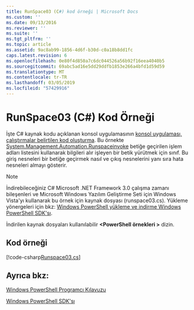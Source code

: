 ```yaml
---
title: RunSpace03 (C#) kod örneği | Microsoft Docs
ms.custom: ''
ms.date: 09/13/2016
ms.reviewer: ''
ms.suite: ''
ms.tgt_pltfrm: ''
ms.topic: article
ms.assetid: 9ac8ab99-1856-4d6f-b30d-c0a18b8dd1fc
caps.latest.revision: 6
ms.openlocfilehash: 0e80f4d850a7c6dc044526a56b92f16eea4040b5
ms.sourcegitcommit: 69abc5ad16e5dd29ddfb1853e266a4bfd1d59d59
ms.translationtype: MT
ms.contentlocale: tr-TR
ms.lasthandoff: 03/05/2019
ms.locfileid: "57429916"
---
```

# <a name="runspace03-c-code-sample"></a>RunSpace03 (C#) Kod Örneği

İşte C# kaynak kodu açıklanan konsol uygulamasının [konsol uygulaması, çalıştırmalar belirtilen kod oluşturma](http://msdn.microsoft.com/en-us/a93e6006-36db-4bcc-b9da-c5bebf4ffd68). Bu örnekte [System.Management.Automation.Runspaceinvoke](/dotnet/api/System.Management.Automation.RunspaceInvoke) betiğe geçirilen işlem adları listesini kullanarak bilgileri alır işleyen bir betik yürütmek için sınıf. Bu giriş nesneleri bir betiğe geçirmek nasıl ve çıkış nesnelerini yanı sıra hata nesneleri almayı gösterir.

> [!NOTE]
> İndirebileceğiniz C# Microsoft .NET Framework 3.0 çalışma zamanı bileşenleri ve Microsoft Windows Yazılım Geliştirme Seti için Windows Vista'yı kullanarak bu örnek için kaynak dosyası (runspace03.cs). Yükleme yönergeleri için bkz: [Windows PowerShell yükleme ve indirme Windows PowerShell SDK'sı](/powershell/developer/installing-the-windows-powershell-sdk).
>
> İndirilen kaynak dosyaları kullanılabilir  **\<PowerShell örnekleri >** dizin.

## <a name="code-sample"></a>Kod örneği

[!code-csharp[Runspace03.cs](../../powershell-sdk-samples/SDK-2.0/csharp/Runspace03/Runspace03.cs#L11-L88 "Runspace03.cs")]

## <a name="see-also"></a>Ayrıca bkz:

[Windows PowerShell Programcı Kılavuzu](./windows-powershell-programmer-s-guide.md)

[Windows PowerShell SDK'sı](../windows-powershell-reference.md)